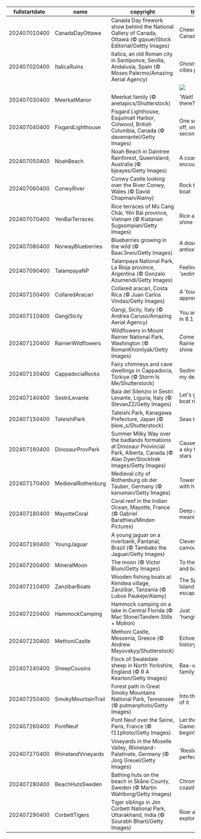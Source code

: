 |fullstartdate|name|copyright|title|image|
|--|--|--|--|--|
202407010400|CanadaDayOttawa|Canada Day firework show behind the National Gallery of Canada, Ottawa (© gqxue/iStock Editorial/Gettty Images)|Cheers to Canada!|![](/en-CA/2024/07/202407010400CanadaDayOttawa.jpg)|
202407020400|ItalicaRuins|Italica, an old Roman city in Santiponce, Sevilla, Andalusia, Spain (© Moses Palermo/Amazing Aerial Agency)|Ghosts of cities past|![](/en-CA/2024/07/202407020400ItalicaRuins.jpg)|
||||![](/en-CA/2024/07/.jpg)|
202407030400|MeerkatManor|Meerkat family (© anetapics/Shutterstock)|'Wait! Who's there?'|![](/en-CA/2024/07/202407030400MeerkatManor.jpg)|
202407040400|FisgardLighthouse|Fisgard Lighthouse, Esquimalt Harbor, Colwood, British Columbia, Canada (© davemantel/Getty Images)|One second off, one second on|![](/en-CA/2024/07/202407040400FisgardLighthouse.jpg)|
202407050400|NoahBeach|Noah Beach in Daintree Rainforest, Queensland, Australia (© bjeayes/Getty Images)|A coastal encounter|![](/en-CA/2024/07/202407050400NoahBeach.jpg)|
202407060400|ConwyRiver|Conwy Castle looking over the River Conwy, Wales (© David Chapman/Alamy)|Rock the boat|![](/en-CA/2024/07/202407060400ConwyRiver.jpg)|
202407070400|YenBaiTerraces|Rice terraces of Mù Cang Chải, Yên Bái province, Vietnam (© Kiatanan Sugsompian/Getty Images)|Rice and shine|![](/en-CA/2024/07/202407070400YenBaiTerraces.jpg)|
202407080400|NorwayBlueberries|Blueberries growing in the wild (© Baac3nes/Getty Images)|A dose of antioxidants|![](/en-CA/2024/07/202407080400NorwayBlueberries.jpg)|
202407090400|TalampayaNP|Talampaya National Park, La Rioja province, Argentina (© Gonzalo Azumendi/Getty Images)|Feeling 'sedimental'?|![](/en-CA/2024/07/202407090400TalampayaNP.jpg)|
202407100400|CollaredAracari|Collared aracari, Costa Rica (© Juan Carlos Vindas/Getty Images)|A 'toucan' of appreciation|![](/en-CA/2024/07/202407100400CollaredAracari.jpg)|
202407110400|GangiSicily|Gangi, Sicily, Italy (© Andrea Caruso/Amazing Aerial Agency)|You are one in 8.1 billion|![](/en-CA/2024/07/202407110400GangiSicily.jpg)|
202407120400|RainierWildflowers|Wildflowers in Mount Rainier National Park, Washington (© RomanKhomlyak/Getty Images)|Come Rainier or shine|![](/en-CA/2024/07/202407120400RainierWildflowers.jpg)|
202407130400|CappadociaRocks|Fairy chimneys and cave dwellings in Cappadocia, Türkiye (© Storm Is Me/Shutterstock)|Sedimentary, my dear|![](/en-CA/2024/07/202407130400CappadociaRocks.jpg)|
202407140400|SestriLevante|Baia del Silenzio in Sestri Levante, Liguria, Italy (© StevanZZ/Getty Images)|Let's go for a boat ride!|![](/en-CA/2024/07/202407140400SestriLevante.jpg)|
202407150400|TateishiPark|Tateishi Park, Kanagawa Prefecture, Japan (© blew_s/Shutterstock)|Seas the day|![](/en-CA/2024/07/202407150400TateishiPark.jpg)|
202407160400|DinosaurProvPark|Summer Milky Way over the badlands formations at Dinosaur Provincial Park, Alberta, Canada (© Alan Dyer/Stocktrek Images/Getty Images)|Cause you're a sky full of stars|![](/en-CA/2024/07/202407160400DinosaurProvPark.jpg)|
202407170400|MedievalRothenburg|Medieval city of Rothenburg ob der Tauber, Germany (© kanuman/Getty Images)|Towering with history|![](/en-CA/2024/07/202407170400MedievalRothenburg.jpg)|
202407180400|MayotteCoral|Coral reef in the Indian Ocean, Mayotte, France (© Gabriel Barathieu/Minden Pictures)|Deep and meaningful|![](/en-CA/2024/07/202407180400MayotteCoral.jpg)|
202407190400|YoungJaguar|A young jaguar on a riverbank, Pantanal, Brazil (© Tambako the Jaguar/Getty Images)|Clever camouflage|![](/en-CA/2024/07/202407190400YoungJaguar.jpg)|
202407200400|MineralMoon|The moon (© Victor Blum/Getty Images)|To the moon and back|![](/en-CA/2024/07/202407200400MineralMoon.jpg)|
202407210400|ZanzibarBoats|Wooden fishing boats at Kendwa village, Zanzibar, Tanzania (© Lubos Paukeje/Alamy)|The Spice Island escape|![](/en-CA/2024/07/202407210400ZanzibarBoats.jpg)|
202407220400|HammockCamping|Hammock camping on a lake in Central Florida (© Mac Stone/Tandem Stills + Motion)|Just 'hanging' out|![](/en-CA/2024/07/202407220400HammockCamping.jpg)|
202407230400|MethoniCastle|Methoni Castle, Messenia, Greece (© Andrew Mayovskyy/Shutterstock)|Echoes of history|![](/en-CA/2024/07/202407230400MethoniCastle.jpg)|
202407240400|SheepCousins|Flock of Swaledale sheep in North Yorkshire, England (© R A Kearton/Getty Images)|Baa-utiful family|![](/en-CA/2024/07/202407240400SheepCousins.jpg)|
202407250400|SmokyMountainTrail|Forest path in Great Smoky Mountains National Park, Tennessee (© putmanphoto/Getty Images)|Into the thick of it|![](/en-CA/2024/07/202407250400SmokyMountainTrail.jpg)|
202407260400|PontNeuf|Pont Neuf over the Seine, Paris, France (© f11photo/Getty Images)|Let the Games begin!|![](/en-CA/2024/07/202407260400PontNeuf.jpg)|
202407270400|RhinelandVineyards|Vineyards in the Moselle Valley, Rhineland-Palatinate, Germany (© Jorg Greuel/Getty Images)|'Riesling' to perfection|![](/en-CA/2024/07/202407270400RhinelandVineyards.jpg)|
202407280400|BeachHutsSweden|Bathing huts on the beach in Skåne County, Sweden (© Martin Wahlborg/Getty Images)|Chromatic coastline|![](/en-CA/2024/07/202407280400BeachHutsSweden.jpg)|
202407290400|CorbettTigers|Tiger siblings in Jim Corbett National Park, Uttarakhand, India (© Sourabh Bharti/Getty Images)|Roar and explore|![](/en-CA/2024/07/202407290400CorbettTigers.jpg)|
